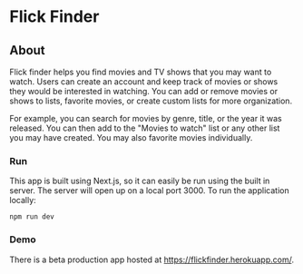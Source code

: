 # Flick Finder

## About

Flick finder helps you find movies and TV shows that you may want to watch.  Users can create an account and keep track of movies or shows they would be interested in watching.  You can add or remove movies or shows to lists, favorite movies, or create custom lists for more organization.

For example, you can search for movies by genre, title, or the year it was released.  You can then add to the "Movies to watch" list or any other list you may have created.  You may also favorite movies individually.

### Run
This app is built using Next.js, so it can easily be run using the built in server.  The server will open up on a local port 3000.  To run the application locally:

`npm run dev`

### Demo
There is a beta production app hosted at https://flickfinder.herokuapp.com/.
